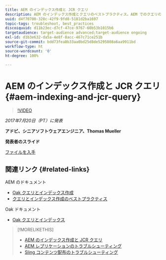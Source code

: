 ```yaml
---
title: AEM のインデックス作成と JCR クエリ
description: AEM のインデックス作成とクエリのベストプラクティス。AEM でのクエリの問題のトラブルシューティング方法、およびインデックスの設定と管理方法。
uuid: d4f70700-328c-42f9-9fd8-5181d2ba1697
topic-tags: troubleshoot, best_practices
discoiquuid: d11b23ec-d7cf-47ce-9767-60b53b1015b6
targetaudience: target-audience advanced;target-audience ongoing
exl-id: d1b3e632-da5a-4e8f-8acc-467c71ce251b
source-git-commit: bdd73fea8b33aa0bd25d8de5295808a6aa9911bd
workflow-type: ht
source-wordcount: '0'
ht-degree: 100%

---
```


# AEM のインデックス作成と JCR クエリ{#aem-indexing-and-jcr-query}

>[!VIDEO](https://video.tv.adobe.com/v/19133/?quality=9)

*2017年7月20日（PT）に発表*

**アドビ、シニアソフトウェアエンジニア、Thomas Mueller**

**発表者のスライド**

[ファイルを入手](assets/aem-gems-aem-indexing-and-jcr-query.pdf)

## 関連リンク {#related-links}

AEM のドキュメント

* [Oak クエリとインデックス作成](https://docs.adobe.com/docs/en/aem/6-3/deploy/platform/queries-and-indexing.html)
* [クエリとインデックス作成のベストプラクティス](https://docs.adobe.com/docs/ja/aem/6-3/deploy/best-practices/best-practices-for-queries-and-indexing.html)

Oak ドキュメント

* [Oak クエリとインデックス](https://experienceleague.adobe.com/docs/experience-manager-65/deploying/deploying/queries-and-indexing.html?lang=ja)

<!--
[Get back to the Overview](https://helpx.adobe.com/experience-manager/kt/eseminars/gems/aem-index.html)
-->

>[!MORELIKETHIS]
>
>* [AEM のインデックス作成と JCR クエリ](aem-indexing-jcr-query.md)
>* [AEM レプリケーションのトラブルシューティング](aem-troubleshooting-aem-replication.md)
>* [Sling コンテンツ配布のトラブルシューティング](aem-troubleshooting-sling.md)

<!-- 
>* linking to helpx, removed for now [Adobe Experience Manager: AEM 6.x Maintenance Tasks](https://helpx.adobe.com/experience-manager/kt/eseminars/ccoo-aem-Aug-register.html)
-->
